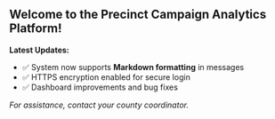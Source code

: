 ## Welcome to the Precinct Campaign Analytics Platform!

**Latest Updates:**
- ✅ System now supports **Markdown formatting** in messages
- ✅ HTTPS encryption enabled for secure login
- ✅ Dashboard improvements and bug fixes

*For assistance, contact your county coordinator.*